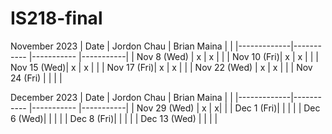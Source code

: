 # IS218-final
November 2023
| Date        | Jordon Chau | Brian Maina |           |
|-------------|-----------  |-----------  |-----------|
| Nov 8 (Wed) |     x       |    x         |           |
| Nov 10 (Fri)|     x        |    x         |           |
| Nov 15 (Wed)|     x        |    x         |           |
| Nov 17 (Fri)|     x        |        x     |           |
| Nov 22 (Wed) |     x       |       x      |           |  <!-- Skipped for Thanksgiving -->
| Nov 24 (Fri) |            |             |           |  <!-- Skipped for Thanksgiving -->


December 2023
| Date        | Jordon Chau | Brian Maina |           |
|-------------|-----------  |-----------  |-----------|
| Nov 29 (Wed) |     x       |     x|           |
| Dec 1 (Fri)|             |             |           |
| Dec 6 (Wed)|             |             |           |
| Dec 8 (Fri)|             |             |           |
| Dec 13 (Wed) |            |             |           | 



